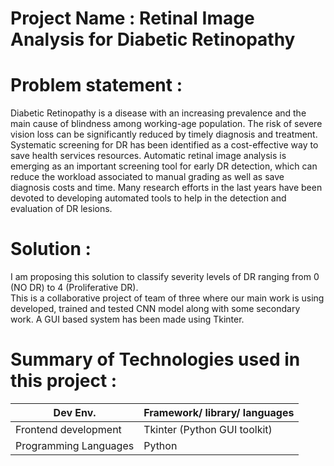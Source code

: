 # Project Name : Retinal Image Analysis for Diabetic Retinopathy  

# Problem statement :    
Diabetic Retinopathy is a disease with an increasing prevalence and the main cause of blindness among working-age population. The risk of severe vision loss can be significantly reduced by timely diagnosis and treatment. Systematic screening for DR has been identified as a cost-effective way to save health services resources. Automatic retinal image analysis is emerging as an important screening tool for early DR detection, which can reduce the workload associated to manual grading as well as save diagnosis costs and time. Many research efforts in the last years have been devoted to developing automated tools to help in the detection and evaluation of DR lesions.  

# Solution :   
I am proposing this solution to classify severity levels of DR ranging from 0 (NO DR) to 4 (Proliferative DR).   
This is a collaborative project of team of three where our main work is using developed, trained and tested CNN model along with some secondary work. 
A GUI based system has been made using Tkinter.      

# Summary of Technologies used in this project :       
| Dev Env. | Framework/ library/ languages |
| ------------- | ------------- |
| Frontend development | Tkinter (Python GUI toolkit) |
| Programming Languages | Python | 
